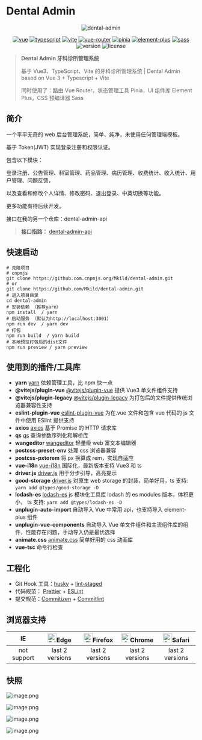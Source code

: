 # Dental Admin

<p align="center">
    <img src="https://i.imgur.com/7BPk0Hl.png" alt="dental-admin" />
</p>
<p align="center">
    <a href="https://v3.vuejs.org/"><img src="https://img.shields.io/badge/vue-v3.2.31-blue.svg?color=4FC08D&logo=vuedotjs" alt="vue" /></a>
    <a href="https://www.typescriptlang.org/"><img src="https://img.shields.io/badge/typescript-v4.6.2-blue.svg?color=3178C6&logo=typescript" alt="typescript" /></a>
    <a href="https://vitejs.dev/"><img src="https://img.shields.io/badge/vite-v2.8.6-blue.svg?color=646CFF&logo=vite&logoColor=646CFF" alt="vite" /></a>
    <a href="https://router.vuejs.org/index.html"><img src="https://img.shields.io/badge/vue--router-v4.0.13-blue.svg?color=3EAF7C" alt="vue-router" /></a>
    <a href="https://pinia.vuejs.org/"><img src="https://img.shields.io/badge/pinia-v2.0.11-yellow.svg?color=FFD859" alt="pinia" /></a>
    <a href="https://element-plus.gitee.io/en-US/"><img src="https://img.shields.io/badge/element--plus-v2.0.2-blue.svg?color=409EFF" alt="element-plus" /></a>
    <a href="http://en.sass.hk/"><img src="https://img.shields.io/badge/sass-v1.49.9-blue.svg?color=CC6699&logo=sass" alt="sass" /></a>
    <img src="https://img.shields.io/badge/version-v1.0.0-yellow.svg" alt="version" />
    <img src="https://img.shields.io/badge/license-AGPL--3.0-green.svg" alt="license" />
</p>


> **Dental Admin 牙科诊所管理系统**
>
> 基于 Vue3、TypeScript、Vite 的牙科诊所管理系统 | Dental Admin based on Vue 3 + Typescript + Vite
>
> 同时使用了：路由 Vue Router，状态管理工具 Pinia，UI 组件库 Element Plus，CSS 预编译器 Sass

## 简介

一个平平无奇的 web 后台管理系统，简单、纯净，未使用任何管理端模板。

基于 Token(JWT) 实现登录注册和权限认证。

包含以下模块：

登录注册、公告管理、科室管理、药品管理、病历管理、收费统计、收入统计、用户管理、问题反馈，

以及查看和修改个人详情、修改密码、退出登录、中英切换等功能。

更多功能有待后续开发。

接口在我的另一个仓库：dental-admin-api

> **接口指路：** [dental-admin-api](https://github.com/Mkild/dental-admin-api)

## 快速启动

```shell
# 克隆项目
# cnpmjs
git clone https://github.com.cnpmjs.org/Mkild/dental-admin.git
# or
git clone https://github.com/Mkild/dental-admin.git
# 进入项目目录
cd dental-admin
# 安装依赖 （推荐yarn）
npm install  / yarn
# 启动服务 （默认为http://localhost:3001）
npm run dev  / yarn dev
# 打包
npm run build  / yarn build
# 本地预览打包后的dist文件
npm run preview / yarn preview

```

## 使用到的插件/工具库

- **yarn** [yarn](https://yarn.bootcss.com/) 依赖管理工具，比 npm 快一点
- **@vitejs/plugin-vue** [@vitejs/plugin-vue](https://vitejs.dev/plugins/#vitejs-plugin-vue) 提供 Vue3 单文件组件支持
- **@vitejs/plugin-legacy** [@vitejs/plugin-legacy](https://vitejs.cn/plugins/#vitejsplugin-legacy) 为打包后的文件提供传统浏览器兼容性支持
- **eslint-plugin-vue** [eslint-plugin-vue](https://eslint.vuejs.org/user-guide/#faq) 为在.vue 文件和包含 vue 代码的 js 文件中使用 ESlint 提供支持
- **axios** [axios](https://github.com/axios/axios) 基于 Promise 的 HTTP 请求库
- **qs** [qs](https://github.com/ljharb/qs) 查询参数序列化和解析库
- **wangeditor** [wangeditor](https://www.wangeditor.com/doc/) 轻量级 web 富文本编辑器
- **postcss-preset-env** 处理 css 浏览器兼容
- **postcss-pxtorem** 将 px 换算成 rem，实现自适应
- **vue-i18n** [vue-i18n](https://kazupon.github.io/vue-i18n/) 国际化，最新版本支持 Vue3 和 ts
- **driver.js** [driver.js](https://github.com/kamranahmedse/driver.js) 用于分步引导，高亮提示
- **good-storage** [driver.js](https://github.com/kamranahmedse/driver.js) 对原生 web storage 的封装，简单好用，ts 支持: `yarn add @types/good-storage -D`
- **lodash-es** [lodash-es](https://www.lodashjs.com/) js 模块化工具库 lodash 的 es modules 版本，体积更小， ts 支持: `yarn add @types/lodash-es -D`
- **unplugin-auto-import** 自动导入 Vue 中常用 api，也支持导入 element-plus 组件
- **unplugin-vue-components** 自动导入 Vue 单文件组件和主流组件库的组件，性能存在问题，手动导入仍是最优选择
- **animate.css** [animate.css](https://animate.style/) 简单好用的 css 动画库
- **vue-tsc** 命令行检查

## 工程化

- Git Hook 工具：[husky](https://typicode.github.io/husky/#/) + [lint-staged](https://github.com/okonet/lint-staged)
- 代码规范： [Prettier](https://prettier.io/) + [ESLint](https://eslint.org/)
- 提交规范：[Commitizen](http://commitizen.github.io/cz-cli/) + [Commitlint](https://commitlint.js.org/#/)

## **浏览器支持**

|     IE      | [<img src="https://raw.githubusercontent.com/alrra/browser-logos/master/src/edge/edge_48x48.png" alt=" Edge" height="24px" />](http://godban.github.io/browsers-support-badges/)Edge | [<img src="https://raw.githubusercontent.com/alrra/browser-logos/master/src/firefox/firefox_48x48.png" alt="Firefox" height="24px" />](http://godban.github.io/browsers-support-badges/)Firefox | [<img src="https://raw.githubusercontent.com/alrra/browser-logos/master/src/chrome/chrome_48x48.png" alt="Chrome" height="24px" />](http://godban.github.io/browsers-support-badges/)Chrome | [<img src="https://raw.githubusercontent.com/alrra/browser-logos/master/src/safari/safari_48x48.png" alt="Safari" height="24px" />](http://godban.github.io/browsers-support-badges/)Safari |
| :---------: | :----------------------------------------------------------------------------------------------------------------------------------------------------------------------------------: | :---------------------------------------------------------------------------------------------------------------------------------------------------------------------------------------------: | :-----------------------------------------------------------------------------------------------------------------------------------------------------------------------------------------: | :-----------------------------------------------------------------------------------------------------------------------------------------------------------------------------------------: |
| not support |                                                                                   last 2 versions                                                                                    |                                                                                         last 2 versions                                                                                         |                                                                                       last 2 versions                                                                                       |                                                                                       last 2 versions                                                                                       |

## 快照

![image.png](https://i.imgur.com/ni6Vu65.png)

![image.png](https://i.imgur.com/h0HxSia.png)

![image.png](https://i.imgur.com/hoSWRua.png)

![image.png](https://i.imgur.com/DWxyRDm.png)
